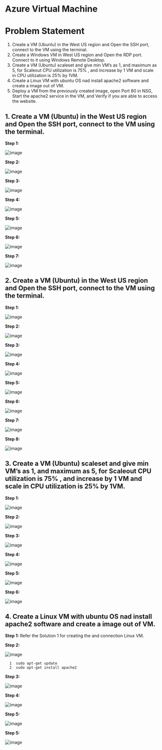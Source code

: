 # Azure Virtual Machine

# Problem Statement
  1. Create a VM (Ubuntu)  in the West US region and Open the SSH port, connect to the VM using the terminal.
  2. Create a Windows VM in West US region and Open the RDP port. Connect to it using Windows Remote Desktop.
  3. Create a VM (Ubuntu) scaleset and give min VM’s as 1, and maximum as 5, for Scaleout CPU utilization is 75% , and increase by 1 VM and scale in CPU utilization is 25% by 1VM.
  4. Create a Linux VM with ubuntu OS nad install apache2 software and create a image out of VM.
  5. Deploy a VM from the previously created image, open Port 80 in NSG, Start the apache2 service in the VM, and Verify if you are able to access the website.


## 1. Create a VM (Ubuntu)  in the West US region and Open the SSH port, connect to the VM using the terminal.

  
   **Step 1:**  
   
   ![image](https://user-images.githubusercontent.com/46291282/126190769-4d85596d-38f6-429d-8576-64921260e952.png)
   
   **Step 2:**  
   
   ![image](https://user-images.githubusercontent.com/46291282/126191120-aa2566bd-84d6-4f21-8e7f-93cd3af2af40.png)
   
   **Step 3:**
   
   ![image](https://user-images.githubusercontent.com/46291282/126191412-5f9c052e-23c2-4671-96af-20c85916c557.png)
   
   **Step 4:**
   
   ![image](https://user-images.githubusercontent.com/46291282/126191559-f072f7f2-e31e-4100-8980-e1a73f1d79b1.png)
   
   **Step 5:**
  
   ![image](https://user-images.githubusercontent.com/46291282/126191699-7de0867f-cc32-4966-95a4-5a0df8024aec.png)
   
   **Step 6:**
   
   ![image](https://user-images.githubusercontent.com/46291282/126192046-7b468321-3f75-4115-b27b-d69dce87490a.png)
   
   **Step 7:**
   
   ![image](https://user-images.githubusercontent.com/46291282/126193058-0c99d4d0-67e3-48c1-8a6c-4f5271dd068a.png)


## 2. Create a VM (Ubuntu)  in the West US region and Open the SSH port, connect to the VM using the terminal.

   **Step 1:**
   
   ![image](https://user-images.githubusercontent.com/46291282/126198096-41b75533-fe3c-4075-8f25-e389b85e3896.png)

   **Step 2:**
   
  ![image](https://user-images.githubusercontent.com/46291282/126198628-797a1059-092c-4dcc-b20b-41415bdf36e5.png)
  
   **Step 3:**
   
   ![image](https://user-images.githubusercontent.com/46291282/126198691-22793ac1-d29d-4dec-800c-a514c96ce7db.png)
   
   **Step 4:**
   
   ![image](https://user-images.githubusercontent.com/46291282/126198770-3f6732af-54e4-4a50-8928-c32b12df499f.png)
   
   **Step 5:**
   
   ![image](https://user-images.githubusercontent.com/46291282/126198804-a7af7286-7d29-42cf-8c40-dedbe8dfd52e.png)
   
   **Step 6:**
   
   ![image](https://user-images.githubusercontent.com/46291282/126198861-219fb05b-eddd-475d-b936-821ff66502d6.png)
   
   **Step 7:**
   
   ![image](https://user-images.githubusercontent.com/46291282/126198904-1d50ea3e-5898-4d74-a205-4232da41f891.png)
   
   **Step 8:**
   
   ![image](https://user-images.githubusercontent.com/46291282/126198950-fd675a35-f846-44ef-a450-816e79cb7d71.png)
   
 
 ## 3. Create a VM (Ubuntu) scaleset and give min VM’s as 1, and maximum as 5, for Scaleout CPU utilization is 75% , and increase by 1 VM and scale in CPU utilization is 25% by 1VM.
 
  **Step 1:**
  
  ![image](https://user-images.githubusercontent.com/46291282/126200119-caf0fe28-3654-49ee-93e4-2e070c99d806.png)
  
  **Step 2:**
  
  ![image](https://user-images.githubusercontent.com/46291282/126200233-709e87bb-9ef6-40a3-9c98-1c703ae95d7a.png)
  
  **Step 3:**
  
  ![image](https://user-images.githubusercontent.com/46291282/126200309-b05e32d7-297d-4689-9e61-a9b44a454b07.png)
  
  **Step 4:**
  
  ![image](https://user-images.githubusercontent.com/46291282/126200374-63bd0120-d058-4424-befd-bc3bc2460d50.png)
  
   **Step 5:**
   
   ![image](https://user-images.githubusercontent.com/46291282/126200440-e1dbfd11-de8c-4749-a5eb-8fd6c4f1456d.png)
   
   **Step 6:**
   
   ![image](https://user-images.githubusercontent.com/46291282/126200815-da96f807-262c-4a29-9d5c-17eb1fccd8bf.png)
   
   
## 4. Create a Linux VM with ubuntu OS nad install apache2 software and create a image out of VM.

   **Step 1:** Refer the Solution 1 for creating the and connection Linux VM. 
   
   **Step 2:**
   
   ![image](https://user-images.githubusercontent.com/46291282/126203513-6397621c-5ce6-4c52-a5b2-819f33d5af02.png)
   
      1  sudo apt-get update
      2  sudo apt-get install apache2
      
   **Step 3:**
   
   ![image](https://user-images.githubusercontent.com/46291282/126203641-7db3f4f2-e823-43ff-906d-5222a6b492d7.png)
   
   **Step 4:**
   
   ![image](https://user-images.githubusercontent.com/46291282/126204168-9c698a98-2358-4da5-89d1-745b7ca716c7.png)
   
   
   **Step 5:**
   
   ![image](https://user-images.githubusercontent.com/46291282/126204230-c46d3a3e-582d-4b68-9da8-f87db35f5012.png)
   
   
   **Step 5:**
   
   ![image](https://user-images.githubusercontent.com/46291282/126204276-1242ec38-b4e8-4b30-928e-c686d5dfcdde.png)

   
   
    
    


   
   
   
   

   
   

   
   



   


  
  

  
  

  
  

 
 





   
   
   
   


   
   
   
   

   
   




